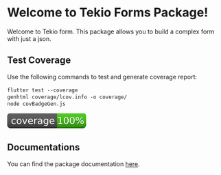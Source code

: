 # Welcome to Tekio Forms Package!

Welcome to Tekio form.
This package allows you to build a complex form with just a json.

## Test Coverage
Use the following commands to test and generate coverage report:
```
flutter test --coverage
genhtml coverage/lcov.info -o coverage/
node covBadgeGen.js
```

![Coverage](./coverage_badge.svg?sanitize=true)

## Documentations

You can find the package documentation [here](/documentation/tekio_forms_doc.md).


